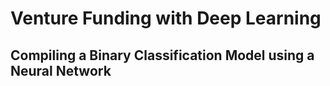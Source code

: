 # Venture Funding with Deep Learning
## Compiling a Binary Classification Model using a Neural Network 
